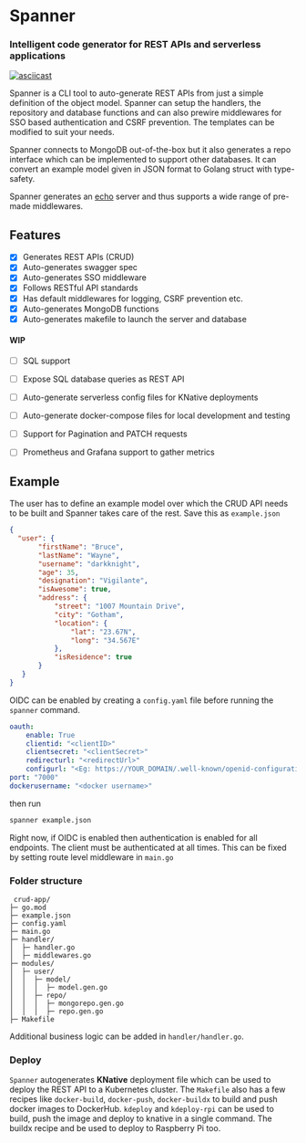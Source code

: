 # Spanner
### Intelligent code generator for REST APIs and serverless applications
 [![asciicast](https://asciinema.org/a/rBDloIglqTWvcOT7qDGg1HUAp.svg)](https://asciinema.org/a/rBDloIglqTWvcOT7qDGg1HUAp)
 
 Spanner is a CLI tool to auto-generate REST APIs from just a simple definition of the object model. Spanner can setup the handlers, the repository and database functions and can also prewire middlewares for SSO based authentication and CSRF prevention. The templates can be modified to suit your needs. 

 Spanner connects to MongoDB out-of-the-box but it also generates a repo interface which can be implemented to support other databases. It can convert an example model given in JSON format to Golang struct with type-safety.

 Spanner generates an [echo](https://echo.labstack.com/) server and thus supports a wide range of pre-made middlewares.

 ## Features
 - [x] Generates REST APIs (CRUD) 
 - [x] Auto-generates swagger spec
 - [x] Auto-generates SSO middleware
 - [x] Follows RESTful API standards
 - [x] Has default middlewares for logging, CSRF prevention etc.
 - [x] Auto-generates MongoDB functions  
 - [x] Auto-generates makefile to launch the server and database
 #### WIP
 - [ ] SQL support
 - [ ] Expose SQL database queries as REST API
 - [ ] Auto-generate serverless config files for KNative deployments
 - [ ] Auto-generate docker-compose files for local development and testing
 - [ ] Support for Pagination and PATCH requests
 - [ ] Prometheus and Grafana support to gather metrics


 ## Example
 The user has to define an example model over which the CRUD API needs to be built and Spanner takes care of the rest.
 Save this as `example.json`
 ```json
 {
   "user": {
        "firstName": "Bruce",
        "lastName": "Wayne",
        "username": "darkknight",
        "age": 35,
        "designation": "Vigilante",
        "isAwesome": true,
        "address": {
            "street": "1007 Mountain Drive",
            "city": "Gotham",
            "location": {
                "lat": "23.67N",
                "long": "34.567E"
            },
            "isResidence": true
        }
    }
}
 ```
 OIDC can be enabled by creating a `config.yaml` file before running the `spanner` command.
```yaml
oauth:
    enable: True
    clientid: "<clientID>"
    clientsecret: "<clientSecret>"
    redirecturl: "<redirectUrl>"
    configurl: "<Eg: https://YOUR_DOMAIN/.well-known/openid-configuration>"
port: "7000"
dockerusername: "<docker username>"
```
 then run
 ```bash
 spanner example.json
 ```

Right now, if OIDC is enabled then authentication is enabled for all endpoints. The client must be authenticated at all times. This can be fixed by setting route level middleware in `main.go`

 ### Folder structure
```
 crud-app/
├─ go.mod
├─ example.json
├─ config.yaml
├─ main.go
├─ handler/
│  ├─ handler.go
│  ├─ middlewares.go
├─ modules/
│  ├─ user/
│  │  ├─ model/
│  │  │  ├─ model.gen.go
│  │  ├─ repo/
│  │  │  ├─ mongorepo.gen.go
│  │  │  ├─ repo.gen.go
├─ Makefile
```
Additional business logic can be added in `handler/handler.go`.

### Deploy
`Spanner` autogenerates **KNative** deployment file which can be used to deploy the REST API to a Kubernetes cluster. The `Makefile` also has a few recipes like `docker-build`, `docker-push`, `docker-buildx` to build and push docker images to DockerHub. `kdeploy` and `kdeploy-rpi` can be used to build, push the image and deploy to knative in a single command.
The buildx recipe and be used to deploy to Raspberry Pi too.  